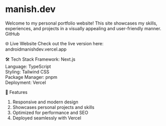 # manish.dev
Welcome to my personal portfolio website! This site showcases my skills, experiences, and projects in a visually appealing and user-friendly manner.
GitHub

🌐 Live Website
Check out the live version here: androidmanishdev.vercel.app

🛠️ Tech Stack
Framework: Next.js<br>
Language: TypeScript<br>
Styling: Tailwind CSS<br>
Package Manager: pnpm<br>
Deployment: Vercel<br>


📌 Features
1. Responsive and modern design
2. Showcases personal projects and skills
3. Optimized for performance and SEO
4. Deployed seamlessly with Vercel
